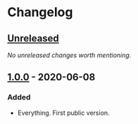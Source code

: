 # Changelog

## [Unreleased]

_No unreleased changes worth mentioning._

## [1.0.0] - 2020-06-08
### Added
- Everything. First public version.

[Unreleased]: https://github.com/malaire/elm-safe-int/compare/1.0.0...HEAD
[1.0.0]: https://github.com/malaire/elm-safe-int/releases/tag/1.0.0
